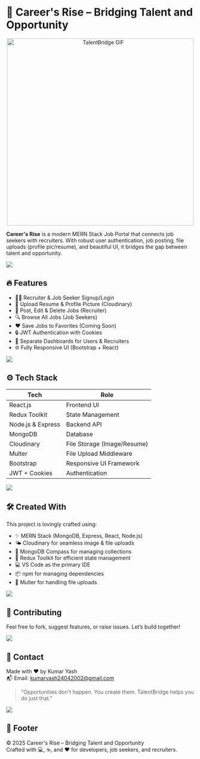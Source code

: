# 🚀 Career's Rise – Bridging Talent and Opportunity    
                                                       
<p align="center">                       
  <img src="https://media.giphy.com/media/qgQUggAC3Pfv687qPC/giphy.gif" alt="TalentBridge GIF" width="500" />
</p>        

**Career's Rise** is a modern MERN Stack Job Portal that connects job seekers with recruiters. With robust user authentication, job posting, file uploads (profile pic/resume), and beautiful UI, it bridges the gap between talent and opportunity.           

![](https://i.imgur.com/waxVImv.png)                                 
                  
## 🔥 Features
         
- 👨‍💼 Recruiter & Job Seeker Signup/Login  
- 📄 Upload Resume & Profile Picture (Cloudinary)  
- 📝 Post, Edit & Delete Jobs (Recruiter)  
- 🔍 Browse All Jobs (Job Seekers)  
- ❤️ Save Jobs to Favorites (Coming Soon)  
- 🔒 JWT Authentication with Cookies  
- 🎯 Separate Dashboards for Users & Recruiters  
- 🌐 Fully Responsive UI (Bootstrap + React)  

![](https://i.imgur.com/waxVImv.png)

## ⚙️ Tech Stack

| Tech              | Role                          |
|-------------------|-------------------------------|
| React.js          | Frontend UI                   |
| Redux Toolkit     | State Management              |
| Node.js & Express | Backend API                   |
| MongoDB           | Database                      |
| Cloudinary        | File Storage (Image/Resume)   |
| Multer            | File Upload Middleware        |
| Bootstrap         | Responsive UI Framework       |
| JWT + Cookies     | Authentication                |

![](https://i.imgur.com/waxVImv.png)

## 🛠️ Created With

This project is lovingly crafted using:

- ✨ MERN Stack (MongoDB, Express, React, Node.js)  
- 🌤️ Cloudinary for seamless image & file uploads  
- 💾 MongoDB Compass for managing collections  
- 🧠 Redux Toolkit for efficient state management  
- 💻 VS Code as the primary IDE  
- 📦 npm for managing dependencies  
- 📁 Multer for handling file uploads

![](https://i.imgur.com/waxVImv.png)

## 🙌 Contributing

Feel free to fork, suggest features, or raise issues. Let’s build together!

![](https://i.imgur.com/waxVImv.png)

## 📧 Contact

Made with ❤️ by Kumar Yash  
📬 Email: [kumaryash24042002@gmail.com](mailto:21cse226.kumaryash@giet.edu)

> “Opportunities don't happen. You create them. TalentBridge helps you do just that.”

![](https://i.imgur.com/waxVImv.png)

## 🧭 Footer

© 2025 Career's Rise – Bridging Talent and Opportunity  
Crafted with 💻, ☕, and ❤️ for developers, job seekers, and recruiters.

